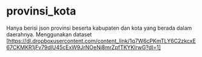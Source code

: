 # provinsi_kota
Hanya berisi json provinsi beserta kabupaten dan kota yang berada dalam daerahnya. Menggunakan dataset  [https://dl.dropboxusercontent.com/content_link/1q7W6cPKmTLY6C2zkcxE67CKMKR1jFv79dlU45cExW9JrNOeNj8mrZpfTKYKlrwG?dl=1]
